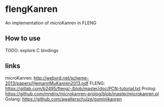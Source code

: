 # flengKanren
An implementation of microKanren in FLENG

## How to use
TODO: explore C bindings

## links
microKanren: http://webyrd.net/scheme-2013/papers/HemannMuKanren2013.pdf
FLENG: https://gitlab.com/b2495/fleng/-/blob/master/doc/PCN-tutorial.txt
Prolog: https://github.com/mndrix/microkanren-prolog/blob/master/microkanren.pl
Golang: https://github.com/awalterschulze/gominikanren
